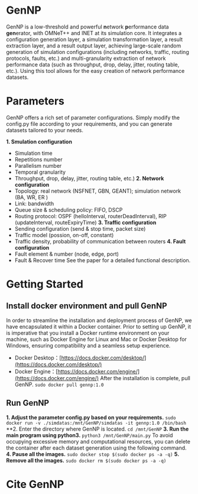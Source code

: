 # GenNP
GenNP is a low-threshold and powerful **n**etwork **p**erformance data **gen**erator, with OMNeT++ and INET at its simulation core. It integrates a configuration generation layer, a simulation transformation layer, a result extraction layer, and a result output layer, achieving large-scale random generation of simulation configurations (including networks, traffic, routing protocols, faults, etc.) and multi-granularity extraction of network performance data (such as throughput, drop, delay, jitter, routing table, etc.). Using this tool allows for the easy creation of network performance datasets.
# Parameters
GenNP offers a rich set of parameter configurations. Simply modify the config.py file according to your requirements, and you can generate datasets tailored to your needs.

**1. Smulation configuration**
- Simulation time
- Repetitions number
- Parallelism number
- Temporal granularity
- Throughput, drop, delay, jitter, routing table, etc.)
**2. Network configuration**
- Topology: real network (NSFNET, GBN, GEANT); simulation network (BA, WR, ER )
- Link: bandwidth
- Queue size & scheduling policy: FIFO, DSCP
- Routing protocol: OSPF (helloInterval, routerDeadInterval), RIP (updateInterval, routeExpiryTime)
**3. Traffic configuration**
- Sending configuration (send & stop time, packet size)
- Traffic model (possion, on-off, constant)
- Traffic density, probability of communication between routers
**4. Fault configuration**
- Fault element & number (node, edge, port)
- Fault & Recover time
See the paper for a detailed functional description.
# Getting Started

## Install docker environment and pull GenNP

In order to streamline the installation and deployment process of GenNP, we have encapsulated it within a Docker container. Prior to setting up GenNP, it is imperative that you install a Docker runtime environment on your machine, such as Docker Engine for Linux and Mac or Docker Desktop for Windows, ensuring compatibility and a seamless setup experience.
- Docker Desktop：[https://docs.docker.com/desktop/](https://docs.docker.com/desktop/)
- Docker Engine：[https://docs.docker.com/engine/](https://docs.docker.com/engine/)
After the installation is complete, pull GenNP.
`sudo docker pull gennp:1.0`
## Run GenNP

**1. Adjust the parameter config.py based on your requirements.**
`sudo docker run -v ./simdatas:/mnt/GenNP/simdatas -it gennp:1.0 /bin/bash`
**2. Enter the directory where GenNP is located.
`cd /mnt/GenNP`
**3. Run the main program using python3.**
`python3 /mnt/GenNP/main.py`
To avoid occupying excessive memory and computational resources, you can delete the container after each dataset generation using the following command.
**4. Pause all the images.**
`sudo docker stop $(sudo docker ps -a -q)`
**5. Remove all the images.**
`sudo docker rm $(sudo docker ps -a -q)`

# Cite GenNP
